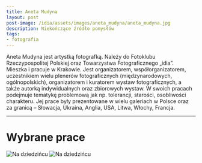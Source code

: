 ```yaml
---
title: Aneta Mudyna
layout: post
post-image: /idia/assets/images/aneta_mudyna/aneta_mudyna.jpg
description: Niekończące źródło pomysłów
tags:
- fotografia
---
```


Aneta Mudyna jest artystką fotografką. Należy do Fotoklubu Rzeczypospolitej Polskiej oraz Towarzystwa Fotograficznego „idia”. Mieszka i pracuje w Krakowie. Jest organizatorem, współorganizatorem, uczestnikiem wielu plenerów fotograficznych (międzynarodowych, ogólnopolskich), organizatorem i kuratorem wystaw fotograficznych, a także autorką indywidualnych oraz zbiorowych wystaw. W swoich pracach podejmuje tematykę problemową jak np. tolerancji, starości, osobliwości charakteru. Jej prace były prezentowane w wielu galeriach w Polsce oraz za granicą – Słowacja, Ukraina, Anglia, USA, Litwa, Włochy, Francja.

---

# Wybrane prace

![Na dziedzińcu](/idia/assets/images/aneta_mudyna/na_dziedzincu.jpg)
![Na dziedzińcu](/idia/assets/images/aneta_mudyna/procesja.jpg)

